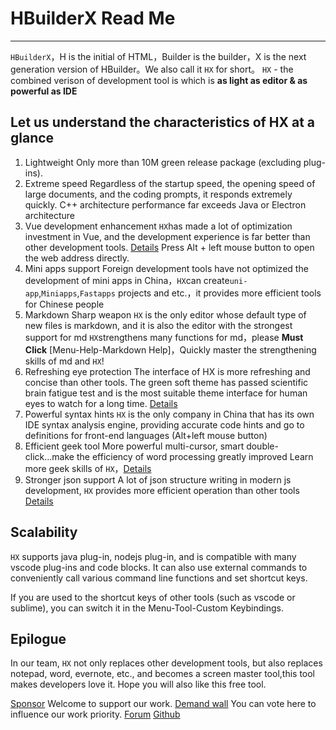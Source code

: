 # HBuilderX Read Me
***************************************

`HBuilderX`，H is the initial of HTML，Builder is the builder，X is the next generation version of HBuilder。We also call it `HX` for short。
`HX` - the combined verison of development tool is which is **as light as editor & as powerful as IDE**

## Let us understand the characteristics of HX at a glance
1. Lightweight
	Only more than 10M green release package (excluding plug-ins).
2. Extreme speed
	Regardless of the startup speed, the opening speed of large documents, and the coding prompts, it responds extremely quickly.
	C++ architecture performance far exceeds Java or Electron architecture
3. Vue development enhancement
	`HX`has made a lot of optimization investment in Vue, and the development experience is far better than other development tools.
	[Details](https://hx.dcloud.net.cn/Tutorial/Language/vue) Press Alt + left mouse button to open the web address directly.
4. Mini apps support
	Foreign development tools have not optimized the development of mini apps in China，`HX`can create`uni-app`,`Miniapps`,`Fastapps` projects and etc.，it provides more efficient tools for Chinese people
5. Markdown Sharp weapon
	`HX` is the only editor whose default type of new files is markdown, and it is also the editor with the strongest support for md
	`HX`strengthens many functions for md，please **Must Click** [Menu-Help-Markdown Help]，Quickly master the strengthening skills of md and `HX`!
6. Refreshing eye protection
	The interface of HX is more refreshing and concise than other tools. The green soft theme has passed scientific brain fatigue test and is the most suitable theme interface for human eyes to watch for a long time.
	[Details](https://hx.dcloud.net.cn/Tutorial/Other/health)
7. Powerful syntax hints
	`HX` is the only company in China that has its own IDE syntax analysis engine, providing accurate code hints and go to definitions for front-end languages (Alt+left mouse button)
8. Efficient geek tool
	More powerful multi-cursor, smart double-click...make the efficiency of word processing greatly improved
	Learn more geek skills of `HX`，[Details](https://hx.dcloud.net.cn/Tutorial/UserGuide/skill)
9. Stronger json support
	A lot of json structure writing in modern js development, `HX` provides more efficient operation than other tools
	[Details](https://hx.dcloud.net.cn/Tutorial/Language/json)


## Scalability
`HX` supports java plug-in, nodejs plug-in, and is compatible with many vscode plug-ins and code blocks.
It can also use external commands to conveniently call various command line functions and set shortcut keys.



If you are used to the shortcut keys of other tools (such as vscode or sublime), you can switch it in the Menu-Tool-Custom Keybindings.

## Epilogue
In our team, `HX` not only replaces other development tools, but also replaces notepad, word, evernote, etc., and becomes a screen master tool,this tool makes developers love it.
Hope you will also like this free tool.

[Sponsor](https://dev.dcloud.net.cn/sponsor/) Welcome to support our work.
[Demand wall](https://dev.dcloud.net.cn/wish/) You can vote here to influence our work priority.
[Forum](https://ask.dcloud.net.cn/explore/)
[Github](https://github.com/dcloudio/HBuilderX)